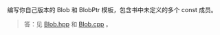 编写你自己版本的 Blob 和 BlobPtr 模板，包含书中未定义的多个 const 成员。

> 答：见 [Blob.hpp](../../lib/Blob.hpp) 和 [Blob.cpp](../../lib/Blob.cpp) 。
